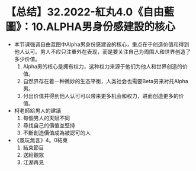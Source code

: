 # 【总结】32.2022-紅丸4.0《自由藍圖》：10.ALPHA男身份感建設的核心

-   本节课强调自由蓝图中Alpha男身份感建设的核心，重点在于创造价值和得到他人认可。男人不应只注重外在表现，而是要关注自己为周围人和世界创造了多少价值。
    1.  Alpha男的核心是拥有权力，这种权力来源于他们为他人和世界创造的价值。
    2.  自然界存在着一种微妙的生态平衡，人类社会也需要Beta男来衬托Alpha男。
    3.  付出价值并得到他人认可可以带来更多机会和权力，进而创造更多的价值。
-   柯老師給男人的建議
    1.  每個男人的天賦不同
    2.  尋找自己的價值並堅持
    3.  不斷創造價值成為被認可的人
-   《風玩無言》4。0結束
    1.  結束節目
    2.  送給觀眾
    3.  江湖再見
